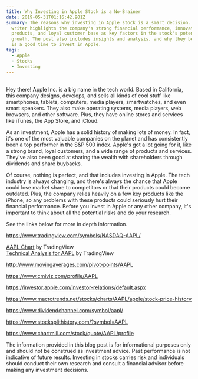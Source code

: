 ```yaml
---
title: Why Investing in Apple Stock is a No-Brainer
date: 2019-05-31T01:16:42.901Z
summary: The reasons why investing in Apple stock is a smart decision. The
  writer highlights the company's strong financial performance, innovative
  products, and loyal customer base as key factors in the stock's potential for
  growth. The post also includes insights and analysis, and why they believe now
  is a good time to invest in Apple.
tags:
  - Apple
  - Stocks
  - Investing
---
```

\
Hey there! Apple Inc. is a big name in the tech world. Based in California, this company designs, develops, and sells all kinds of cool stuff like smartphones, tablets, computers, media players, smartwatches, and even smart speakers. They also make operating systems, media players, web browsers, and other software. Plus, they have online stores and services like iTunes, the App Store, and iCloud.

As an investment, Apple has a solid history of making lots of money. In fact, it's one of the most valuable companies on the planet and has consistently been a top performer in the S&P 500 index. Apple's got a lot going for it, like a strong brand, loyal customers, and a wide range of products and services. They've also been good at sharing the wealth with shareholders through dividends and share buybacks.

Of course, nothing is perfect, and that includes investing in Apple. The tech industry is always changing, and there's always the chance that Apple could lose market share to competitors or that their products could become outdated. Plus, the company relies heavily on a few key products like the iPhone, so any problems with these products could seriously hurt their financial performance. Before you invest in Apple or any other company, it's important to think about all the potential risks and do your research.

See the links below for more in depth information.

<https://www.tradingview.com/symbols/NASDAQ-AAPL/>

<!-- TradingView Widget BEGIN -->

<div class="tradingview-widget-container">
  <div id="tradingview_cc916"></div>
  <div class="tradingview-widget-copyright"><a href="https://www.tradingview.com/symbols/NASDAQ-AAPL/" rel="noopener" target="_blank"><span class="blue-text">AAPL Chart</span></a> by TradingView</div>
  <script type="text/javascript" src="https://s3.tradingview.com/tv.js"></script>
  <script type="text/javascript">
  new TradingView.widget(
  {
  "width": "100%",
  "height": "650",
  "symbol": "NASDAQ:AAPL",
  "interval": "D",
  "timezone": "Etc/UTC",
  "theme": "light",
  "style": "1",
  "locale": "en",
  "toolbar_bg": "#f1f3f6",
  "enable_publishing": false,
  "withdateranges": true,
  "hide_side_toolbar": false,
  "allow_symbol_change": true,
  "details": true,
  "hotlist": true,
  "calendar": true,
  "news": [
    "stocktwits",
    "headlines"
  ],
  "studies": [
    "MASimple@tv-basicstudies",
    "PivotPointsHighLow@tv-basicstudies",
    "RSI@tv-basicstudies"
  ],
  "container_id": "tradingview_cc916"
}
  );
  </script>
</div>
<!-- TradingView Widget END -->
<!-- TradingView Widget BEGIN -->

<div class="tradingview-widget-container">
  <div class="tradingview-widget-container__widget"></div>
  <div class="tradingview-widget-copyright"><a href="https://www.tradingview.com/symbols/NASDAQ-AAPL/technicals/" rel="noopener" target="_blank"><span class="blue-text">Technical Analysis for AAPL</span></a> by TradingView</div>
  <script type="text/javascript" src="https://s3.tradingview.com/external-embedding/embed-widget-technical-analysis.js" async>
  {
  "interval": "1D",
  "width": "100%",
  "isTransparent": true,
  "height": "475",
  "symbol": "NASDAQ:AAPL",
  "showIntervalTabs": true,
  "locale": "en",
  "colorTheme": "light"
}
  </script>
</div>
<!-- TradingView Widget END -->

<script type="text/javascript" src="https://ssl.gstatic.com/trends_nrtr/1754_RC01/embed_loader.js"></script> <script type="text/javascript"> trends.embed.renderExploreWidget("TIMESERIES", {"comparisonItem":[{"keyword":"/m/0k8z","geo":"US","time":"2004-01-01 2020-04-30"}],"category":0,"property":""}, {"exploreQuery":"date=all&geo=US&q=%2Fm%2F0k8z","guestPath":"https://trends.google.com:443/trends/embed/"}); </script>

<http://www.movingaverages.com/pivot-points/AAPL>

<https://www.cmlviz.com/profile/AAPL>

<https://investor.apple.com/investor-relations/default.aspx>

<https://www.macrotrends.net/stocks/charts/AAPL/apple/stock-price-history>

<https://www.dividendchannel.com/symbol/aapl/>

<https://www.stocksplithistory.com/?symbol=AAPL>

<https://www.chartmill.com/stock/quote/AAPL/profile>

The information provided in this blog post is for informational purposes only and should not be construed as investment advice. Past performance is not indicative of future results. Investing in stocks carries risk and individuals should conduct their own research and consult a financial advisor before making any investment decisions.